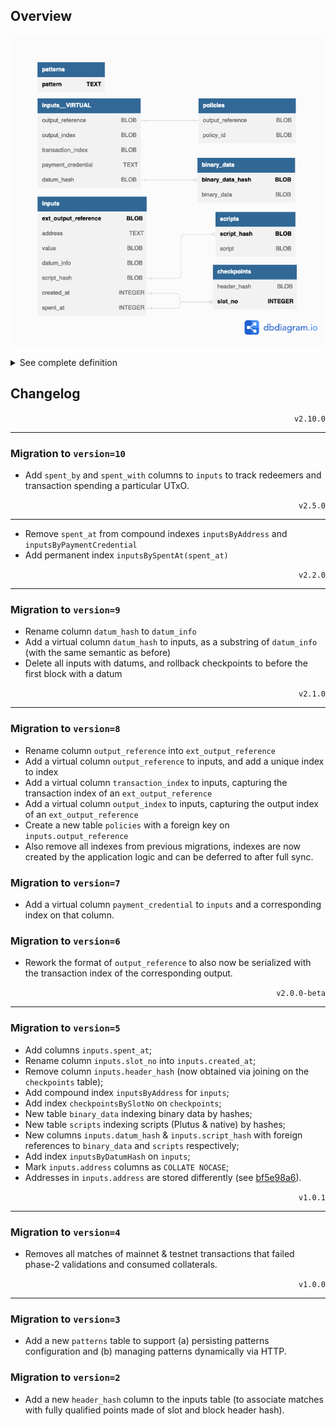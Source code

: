 ## Overview

<p align="center">
  <picture>
    <source media="(prefers-color-scheme: dark)" srcset="./schema-dark.png">
    <img alt="Database schema." src="./schema-light.png">
  </picture>
</p>

<details>
  <summary>See complete definition</summary>

```sql
CREATE TABLE `inputs` (
  `ext_output_reference` BLOB NOT NULL,
  `address` TEXT COLLATE NOCASE NOT NULL,
  `value` BLOB NOT NULL,
  `datum_info` BLOB,
  `script_hash` BLOB,
  `created_at` INTEGER NOT NULL,
  `spent_at` INTEGER,
  `spent_by` BLOB,
  `spent_with` BLOB,

  `output_reference` BLOB NOT NULL GENERATED ALWAYS AS (substr(`ext_output_reference`, 1, 34)) VIRTUAL,
  `output_index` BLOB NOT NULL GENERATED ALWAYS AS (substr(`ext_output_reference`, -4, 2)) VIRTUAL,
  `transaction_index` BLOB NOT NULL GENERATED ALWAYS AS (substr(`ext_output_reference`, -2)) VIRTUAL,
  `datum_hash` BLOB GENERATED ALWAYS AS (substr(`datum_info`, 2)) VIRTUAL,
  `payment_credential` TEXT COLLATE NOCASE NOT NULL GENERATED ALWAYS AS (substr(`address`, -56)) VIRTUAL,

  PRIMARY KEY (`ext_output_reference`)
);

CREATE UNIQUE INDEX `inputsByOutputReference` ON `inputs` (`output_reference`);

CREATE INDEX `inputsByAddress` ON `inputs` (`address` COLLATE NOCASE);
CREATE INDEX `inputsByPaymentCredential` ON `inputs` (`payment_credential` COLLATE NOCASE);
CREATE INDEX `inputsByCreatedAt` ON `inputs` (`created_at`);
CREATE INDEX `inputsBySpentAt` ON `inputs` (`spent_at`);

CREATE TABLE `policies` (
  `output_reference` BLOB NOT NULL,
  `policy_id` BLOB NOT NULL,
  PRIMARY KEY (`output_reference`, `policy_id`),
  CONSTRAINT `fk_policies_inputs`
    FOREIGN KEY (`output_reference`)
    REFERENCES inputs(`output_reference`)
    ON DELETE CASCADE
);

CREATE TABLE `checkpoints` (
  `header_hash` BLOB NOT NULL,
  `slot_no` INTEGER PRIMARY KEY NOT NULL
);

CREATE TABLE `binary_data` (
  `binary_data_hash` BLOB PRIMARY KEY NOT NULL,
  `binary_data` BLOB NOT NULL
);

CREATE TABLE `scripts` (
  `script_hash` BLOB PRIMARY KEY NOT NULL,
  `script` BLOB NOT NULL
);

CREATE TABLE `patterns` (
  `pattern` TEXT PRIMARY KEY NOT NULL
);
```
</details>

## Changelog

<p align="right"><code>v2.10.0</code></p>
<hr/>

### Migration to `version=10`

- Add `spent_by` and `spent_with` columns to `inputs` to track redeemers and transaction spending a particular UTxO.

<p align="right"><code>v2.5.0</code></p>
<hr/>

- Remove `spent_at` from compound indexes `inputsByAddress` and `inputsByPaymentCredential`
- Add permanent index `inputsBySpentAt(spent_at)`

<p align="right"><code>v2.2.0</code></p>
<hr/>

### Migration to `version=9`

- Rename column `datum_hash` to `datum_info`
- Add a virtual column `datum_hash` to inputs, as a substring of `datum_info` (with the same semantic as before)
- Delete all inputs with datums, and rollback checkpoints to before the first block with a datum

<p align="right"><code>v2.1.0</code></p>
<hr/>

### Migration to `version=8`

- Rename column `output_reference` into `ext_output_reference`
- Add a virtual column `output_reference` to inputs, and add a unique index to index
- Add a virtual column `transaction_index` to inputs, capturing the transaction index of an `ext_output_reference`
- Add a virtual column `output_index` to inputs, capturing the output index of an `ext_output_reference`
- Create a new table `policies` with a foreign key on `inputs.output_reference`
- Also remove all indexes from previous migrations, indexes are now created by the application logic and can be deferred to after full sync.

### Migration to `version=7`

- Add a virtual column `payment_credential` to `inputs` and a corresponding index on that column.

### Migration to `version=6`

- Rework the format of `output_reference` to also now be serialized with the transaction index of the corresponding output.

<p align="right"><code>v2.0.0-beta</code></p>
<hr/>

### Migration to `version=5`

- Add columns `inputs.spent_at`;
- Rename column `inputs.slot_no` into `inputs.created_at`;
- Remove column `inputs.header_hash` (now obtained via joining on the `checkpoints` table);
- Add compound index `inputsByAddress` for `inputs`;
- Add index `checkpointsBySlotNo` on `checkpoints`;
- New table `binary_data` indexing binary data by hashes;
- New table `scripts` indexing scripts (Plutus & native) by hashes;
- New columns `inputs.datum_hash` & `inputs.script_hash` with foreign references to `binary_data` and `scripts` respectively;
- Add index `inputsByDatumHash` on `inputs`;
- Mark `inputs.address` columns as `COLLATE NOCASE`;
- Addresses in `inputs.address` are stored differently (see [bf5e98a6](https://github.com/CardanoSolutions/kupo/commit/bf5e98a6a57eaacf21d3e0ab0fecbac5c5af8028)).


<p align="right"><code>v1.0.1</code></p>
<hr/>

### Migration to `version=4`

- Removes all matches of mainnet & testnet transactions that failed phase-2 validations and consumed collaterals.

<p align="right"><code>v1.0.0</code></p>
<hr/>

### Migration to `version=3`

- Add a new `patterns` table to support (a) persisting patterns configuration and (b) managing patterns dynamically via HTTP.

### Migration to `version=2`

- Add a new `header_hash` column to the inputs table (to associate matches with fully qualified points made of slot and block header hash).
